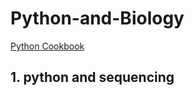 # Python-and-Biology
[Python Cookbook](https://python3-cookbook.readthedocs.io/zh_CN/latest/)  

## 1. python and sequencing